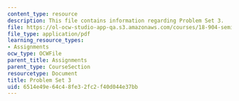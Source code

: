```yaml
---
content_type: resource
description: This file contains information regarding Problem Set 3.
file: https://ol-ocw-studio-app-qa.s3.amazonaws.com/courses/18-904-seminar-in-topology-spring-2011/6514e49e64c48fe32fc2f40d044e37bb_MIT18_904S11_pset3.pdf
file_type: application/pdf
learning_resource_types:
- Assignments
ocw_type: OCWFile
parent_title: Assignments
parent_type: CourseSection
resourcetype: Document
title: Problem Set 3
uid: 6514e49e-64c4-8fe3-2fc2-f40d044e37bb
---
```


